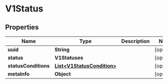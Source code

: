 

# V1Status


## Properties

Name | Type | Description | Notes
------------ | ------------- | ------------- | -------------
**uuid** | **String** |  |  [optional]
**status** | **V1Statuses** |  |  [optional]
**statusConditions** | [**List&lt;V1StatusCondition&gt;**](V1StatusCondition.md) |  |  [optional]
**metaInfo** | **Object** |  |  [optional]



